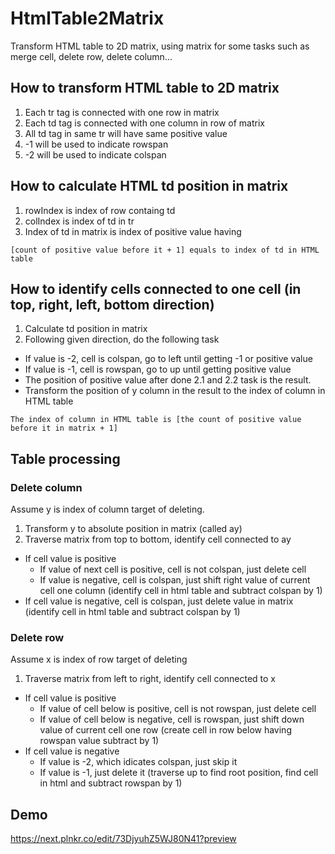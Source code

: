 # HtmlTable2Matrix
Transform HTML table to 2D matrix, using matrix for some tasks such as merge cell, delete row, delete column...

## How to transform HTML table to 2D matrix

1. Each tr tag is connected with one row in matrix
2. Each td tag is connected with one column in row of matrix
3. All td tag in same tr will have same positive value 
4. -1 will be used to indicate rowspan
5. -2 will be used to indicate colspan

## How to calculate HTML td position in matrix

1. rowIndex is index of row containg td
2. colIndex is index of td in tr
3. Index of td in matrix is index of positive value having

`[count of positive value before it + 1] equals to index of td in HTML table`

## How to identify cells connected to one cell (in top, right, left, bottom direction)

1. Calculate td position in matrix
2. Following given direction, do the following task
  * If value is -2, cell is colspan, go to left until getting -1 or positive value
  * If value is -1, cell is rowspan, go to up until getting positive value
  * The position of positive value after done 2.1 and 2.2 task is the result.
  * Transform the position of y column in the result to the index of column in HTML table

`The index of column in HTML table is [the count of positive value before it in matrix + 1]`

## Table processing

### Delete column

Assume y is index of column target of deleting.

1. Transform y to absolute position in matrix (called ay)
2. Traverse matrix from top to bottom, identify cell connected to ay
  * If cell value is positive
    * If value of next cell is positive, cell is not colspan, just delete cell
    * If value is negative, cell is colspan, just shift right value of current cell one column (identify cell in html table and subtract colspan by 1)
  * If cell value is negative, cell is colspan, just delete value in matrix (identify cell in html table and subtract colspan by 1)
  
### Delete row

Assume x is index of row target of deleting

1. Traverse matrix from left to right, identify cell connected to x
  * If cell value is positive
    * If value of cell below is positive, cell is not rowspan, just delete cell
    * If value of cell below is negative, cell is rowspan, just shift down value of current cell one row (create cell in row below having rowspan value subtract by 1)
  * If cell value is negative
    * If value is -2, which idicates colspan, just skip it
    * If value is -1, just delete it (traverse up to find root position, find cell in html and subtract rowspan by 1)

## Demo

https://next.plnkr.co/edit/73DjyuhZ5WJ80N41?preview
